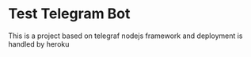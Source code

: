 # Test Telegram Bot

This is a project based on telegraf nodejs framework and deployment is handled by heroku
